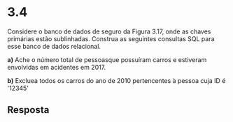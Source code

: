 # 3.4

Considere o banco de dados de seguro da Figura 3.17, onde as chaves primárias estão sublinhadas. Construa as seguintes consultas SQL para esse banco de dados relacional.

**a)** Ache o número total de pessoasque possuíram carros e estiveram envolvidas em acidentes em 2017.

**b)** Excluea todos os carros do ano de 2010 pertencentes à pessoa cuja ID é '12345'

## Resposta
